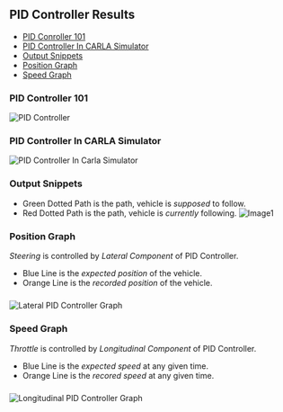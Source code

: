 ## PID Controller Results
* [PID Conroller 101](https://github.com/shivanshu1641/Drive.AI/tree/main/Explaination%20%2B%20Results/1.%20PID%20Controller#pid-controller-101)
* [PID Controller In CARLA Simulator](https://github.com/shivanshu1641/Drive.AI/tree/main/Explaination%20%2B%20Results/1.%20PID%20Controller#pid-controller-in-carla-simulator)
* [Output Snippets](https://github.com/shivanshu1641/Drive.AI/tree/main/Explaination%20%2B%20Results/1.%20PID%20Controller#output-snippets)
* [Position Graph](https://github.com/shivanshu1641/Drive.AI/tree/main/Explaination%20%2B%20Results/1.%20PID%20Controller#position-graph)
* [Speed Graph](https://github.com/shivanshu1641/Drive.AI/tree/main/Explaination%20%2B%20Results/1.%20PID%20Controller#speed-graph)
### PID Controller 101
![PID Controller](https://github.com/shivanshu1641/Drive.AI/blob/main/Explaination%20+%20Results/1.%20PID%20Controller/FlowChart1.png?raw=true)

### PID Controller In CARLA Simulator 
![PID Controller In Carla Simulator](https://github.com/shivanshu1641/Drive.AI/blob/main/Explaination%20+%20Results/1.%20PID%20Controller/FlowChart2.png?raw=true)

### Output Snippets
* Green Dotted Path is the path, vehicle is *supposed* to follow.
* Red Dotted Path is the path, vehicle is *currently* following.
![Image1](https://github.com/shivanshu1641/Drive.AI/blob/main/Explaination%20+%20Results/1.%20PID%20Controller/Result1.jpg?raw=true)

### Position Graph
*Steering* is controlled by *Lateral Component* of PID Controller.
* Blue Line is the *expected position* of the vehicle.
* Orange Line is the *recorded position* of the vehicle.
#####
![Lateral PID Controller Graph](https://github.com/shivanshu1641/Drive.AI/blob/main/Explaination%20+%20Results/1.%20PID%20Controller/Result3.png?raw=true)

### Speed Graph
*Throttle* is controlled by *Longitudinal Component* of PID Controller.
* Blue Line is the *expected speed* at any given time.
* Orange Line is the *recored speed* at any given time.
#####
![Longitudinal PID Controller Graph](https://github.com/shivanshu1641/Drive.AI/blob/main/Explaination%20+%20Results/1.%20PID%20Controller/Result4.png?raw=true)
